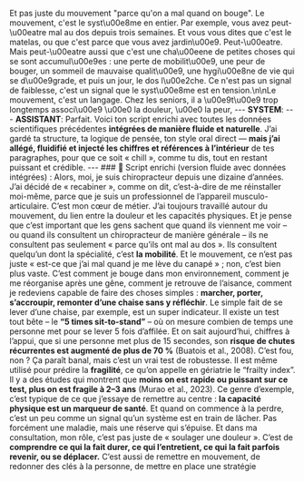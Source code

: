 Et pas juste du mouvement \"parce qu'on a mal quand on bouge\". Le mouvement, c'est le syst\u00e8me en entier. Par exemple, vous avez peut-\u00eatre mal au dos depuis trois semaines. Et vous vous dites que c'est le matelas, ou que c'est parce que vous avez jardin\u00e9. Peut-\u00eatre. Mais peut-\u00eatre aussi que c'est une cha\u00eene de petites choses qui se sont accumul\u00e9es : une perte de mobilit\u00e9, une peur de bouger, un sommeil de mauvaise qualit\u00e9, une hygi\u00e8ne de vie qui se d\u00e9grade, et puis un jour, le dos l\u00e2che. Ce n'est pas un signal de faiblesse, c'est un signal que le syst\u00e8me est en tension.\n\nLe mouvement, c'est un langage. Chez les seniors, il a \u00e9t\u00e9 trop longtemps associ\u00e9 \u00e0 la douleur, \u00e0 la peur, --- **SYSTEM**: --- **ASSISTANT**: Parfait. Voici ton script enrichi avec toutes les données scientifiques précédentes **intégrées de manière fluide et naturelle**. J’ai gardé ta structure, ta logique de pensée, ton style oral direct — **mais j’ai allégé, fluidifié et injecté les chiffres et références à l’intérieur** de tes paragraphes, pour que ce soit « chill », comme tu dis, tout en restant puissant et crédible. --- ### 🎥 Script enrichi (version fluide avec données intégrées) : Alors, moi, je suis chiropracteur depuis une dizaine d’années. J’ai décidé de « recabiner », comme on dit, c’est-à-dire de me réinstaller moi-même, parce que je suis un professionnel de l’appareil musculo-articulaire. C’est mon cœur de métier. J’ai toujours travaillé autour du mouvement, du lien entre la douleur et les capacités physiques. Et je pense que c’est important que les gens sachent que quand ils viennent me voir – ou quand ils consultent un chiropracteur de manière générale – ils ne consultent pas seulement « parce qu’ils ont mal au dos ». Ils consultent quelqu’un dont la spécialité, c’est **la mobilité**. Et le mouvement, ce n’est pas juste « est-ce que j’ai mal quand je me lève du canapé » ; non, c’est bien plus vaste. C’est comment je bouge dans mon environnement, comment je me réorganise après une gêne, comment je retrouve de l’aisance, comment je redeviens capable de faire des choses simples : **marcher, porter, s’accroupir, remonter d’une chaise sans y réfléchir**. Le simple fait de se lever d’une chaise, par exemple, est un super indicateur. Il existe un test tout bête – le **“5 times sit-to-stand”** – où on mesure combien de temps une personne met pour se lever 5 fois d’affilée. Et on sait aujourd’hui, chiffres à l’appui, que si une personne met plus de 15 secondes, son **risque de chutes récurrentes est augmenté de plus de 70 %** (Buatois et al., 2008). C’est fou, non ? Ça paraît banal, mais c’est un vrai test de robustesse. Il est même utilisé pour prédire la **fragilité**, ce qu’on appelle en gériatrie le “frailty index”. Il y a des études qui montrent que **moins on est rapide ou puissant sur ce test, plus on est fragile à 2–3 ans** (Murao et al., 2023). Ce genre d’exemple, c’est typique de ce que j’essaye de remettre au centre : **la capacité physique est un marqueur de santé**. Et quand on commence à la perdre, c’est un peu comme un signal qu’un système est en train de lâcher. Pas forcément une maladie, mais une réserve qui s’épuise. Et dans ma consultation, mon rôle, c’est pas juste de « soulager une douleur ». C’est de **comprendre ce qui la fait durer, ce qui l’entretient, ce qui la fait parfois revenir, ou se déplacer.** C’est aussi de remettre en mouvement, de redonner des clés à la personne, de mettre en place une stratégie